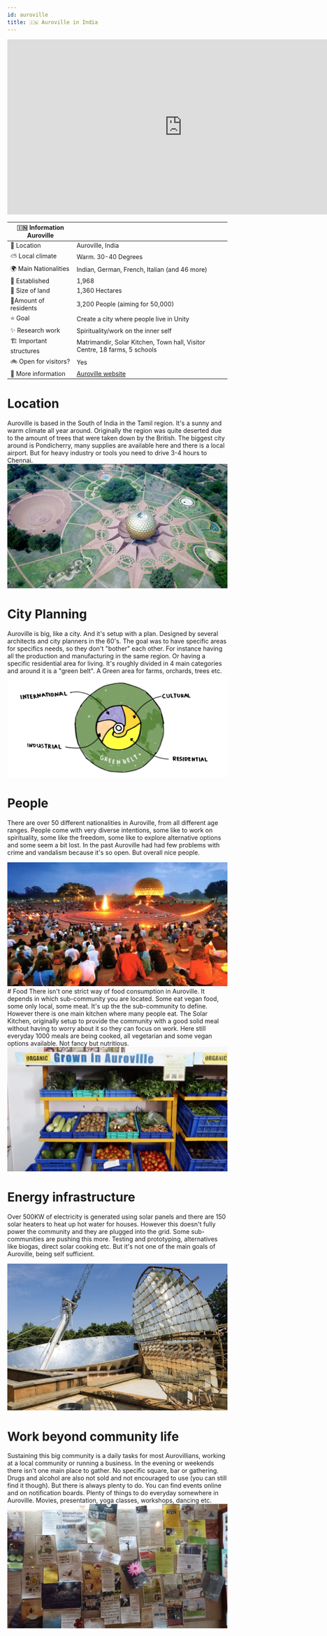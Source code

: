 ```yaml
---
id: auroville
title: 🇮🇳 Auroville in India
---
```


<div class="videocontainer">
  <iframe width="800" height="400" src="https://www.youtube.com/embed/d-PgtNcByWk" frameborder="0" allow="accelerometer; autoplay; encrypted-media; gyroscope; picture-in-picture" allowfullscreen></iframe>
</div>

🇮🇳 Information Auroville  |     |
---                       | ---|
📍 Location                  | Auroville, India   |
⛅️ Local climate             | Warm. 30-40 Degrees   |
🌍 Main Nationalities        | Indian, German, French, Italian (and 46 more)  |
🚩 Established               | 1,968 |
🌳 Size of land              | 1,360 Hectares   |
🙂Amount of residents       | 3,200 People  (aiming for 50,000)  |
⭐️ Goal                      | Create a city where people live in Unity   |
✨ Research work             | Spirituality/work on the inner self  |
🏗 Important structures      | Matrimandir, Solar Kitchen, Town hall, Visitor Centre, 18 farms, 5 schools  |
🚲 Open for visitors?        | Yes   |
📰 More information          | [Auroville website](https://www.auroville.org/)  |

# Location
Auroville is based in the South of India in the Tamil region. It's a sunny and warm climate all year around. Originally the region was quite deserted due to the amount of trees that were taken down by the British. The biggest city around is Pondicherry, many supplies are available here and there is a local airport. But for heavy industry or tools you need to drive 3-4 hours to Chennai.
<img src="../assets/research/auroville-location.jpg"/>

# City Planning
Auroville is big, like a city. And it's setup with a plan. Designed by several architects and city planners in the 60's. The goal was to have specific areas for specifics needs, so they don't "bother" each other. For instance having all the production and manufacturing in the same region. Or having a specific residential area for living. It's roughly divided in 4 main categories and around it is a "green belt". A Green area for farms, orchards, trees etc.
<img src="../assets/research/auroville-cityplan.png"/>


# People
There are over 50 different nationalities in Auroville, from all different age ranges. People come with very diverse intentions, some like to work on spirituality, some like the freedom, some like to explore alternative options and some seem a bit lost. In the past Auroville had had few problems with crime and vandalism because it's so open. But overall nice people.

<img src="../assets/research/auroville-bonfire.jpg"/>
# Food
There isn't one strict way of food consumption in Auroville. It depends in which sub-community you are located. Some eat vegan food, some only local, some meat. It's up the the sub-community to define. However there is one main kitchen where many people eat. The Solar Kitchen, originally setup to provide the community with a good solid meal without having to worry about it so they can focus on work. Here still everyday 1000 meals are being cooked, all vegetarian and some vegan options available. Not fancy but nutritious.
<img src="../assets/research/auroville-food1.jpg"/>

# Energy infrastructure
Over 500KW of electricity is generated using solar panels and there are 150 solar heaters to heat up hot water for houses. However this doesn't fully power the community and they are plugged into the grid. Some sub-communities are pushing this more. Testing and prototyping, alternatives like biogas, direct solar cooking etc. But it's not one of the main goals of Auroville, being self sufficient.

<img src="../assets/research/auroville-solar.jpg"/>

# Work beyond community life
Sustaining this big community is a daily tasks for most Aurovillians, working at a local community or running a business. In the evening or weekends there isn't one main place to gather. No specific square, bar or gathering. Drugs and alcohol are also not sold and not encouraged to use (you can still find it though). But there is always plenty to do. You can find events online and on notification boards. Plenty of things to do everyday somewhere in Auroville. Movies, presentation, yoga classes, workshops, dancing etc.
<img src="../assets/research/auroville-events.jpg"/>
